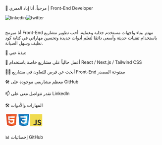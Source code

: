 👋 مرحباً، أنا إياد العمري | Front-End Developer

<a href="https://www.linkedin.com/in/YOUR-LINK-HERE"><img align="left" alt="linkedin" src="https://raw.githubusercontent.com/rahul-jha98/rahul-jha98/561d474902b59c7429ec22bb73e225696c27b202/assets/linkedin.svg" height="18px"/></a>
<a href="https://twitter.com/YOUR-TWITTER-HANDLE"><img align="left" alt="twitter" src="https://raw.githubusercontent.com/rahul-jha98/rahul-jha98/561d474902b59c7429ec22bb73e225696c27b202/assets/twitter.svg" height="18px"/></a>

<br><br>

أنا مبرمج Front-End مهتم ببناء واجهات مستخدم جذابة وعملية. أحب تطوير مشاريع باستخدام تقنيات حديثة   وأسعى دائمًا لتعلم أدوات جديدة وتحسين مهاراتي في كتابة كود نظيف وسهل الصيانة.

🧠 نبذة عني:

💼 أعمل حالياً على مشاريع خاصة باستخدام React / Next.js / Tailwind CSS

👨‍💻 أبحث عن فرص للتعاون في مشاريع Front-End مفتوحة المصدر


🛠 معظم مشاريعي موجودة على GitHub

📫 تقدر تتواصل معي على LinkedIn

🛠️ المهارات والأدوات

<a href="https://developer.mozilla.org/en-US/docs/Web/HTML" target="_blank"><img align="left" alt="HTML" height ="40px" src="https://raw.githubusercontent.com/devicons/devicon/master/icons/html5/html5-original.svg"></a>
<a href="https://developer.mozilla.org/en-US/docs/Web/CSS" target="_blank"><img align="left" alt="CSS" height ="40px" src="https://raw.githubusercontent.com/devicons/devicon/master/icons/css3/css3-original.svg"></a>
<a href="https://developer.mozilla.org/en-US/docs/Web/JavaScript" target="_blank"><img align="left" alt="JavaScript" height ="40px" src="https://raw.githubusercontent.com/devicons/devicon/master/icons/javascript/javascript-original.svg"></a>


<br><br><br>

📊 إحصائيات GitHub
